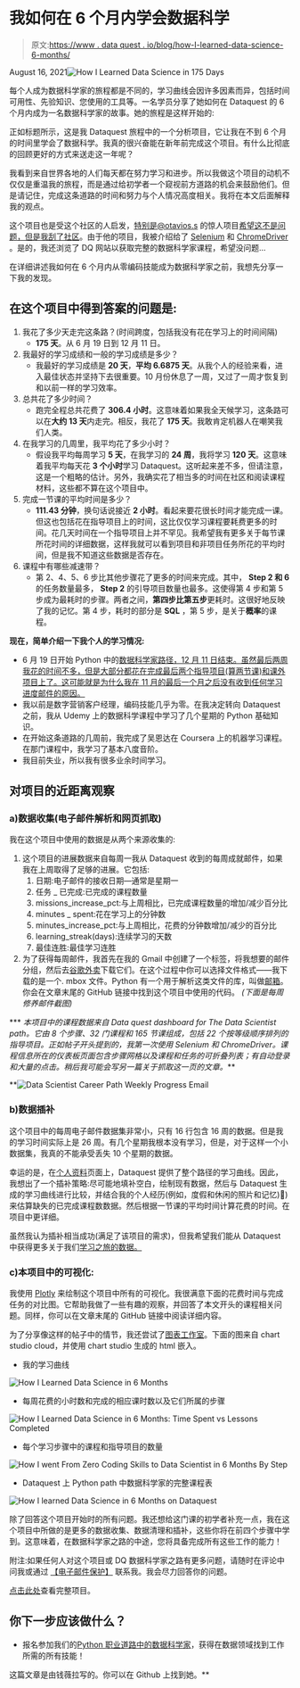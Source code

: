 # 我如何在 6 个月内学会数据科学

> 原文:[https://www . data quest . io/blog/how-I-learned-data-science-6-months/](https://www.dataquest.io/blog/how-i-learned-data-science-6-months/)

August 16, 2021![How I Learned Data Science in 175 Days](../Images/15edb0177ebc810ea4e62b8f076669d1.png)

每个人成为数据科学家的旅程都是不同的，学习曲线会因许多因素而异，包括时间可用性、先验知识、您使用的工具等。一名学员分享了她如何在 Dataquest 的 6 个月内成为一名数据科学家的故事。她的旅程是这样开始的:

正如标题所示，这是我 Dataquest 旅程中的一个分析项目，它让我在不到 6 个月的时间里学会了数据科学。我真的很兴奋能在新年前完成这个项目。有什么比彻底的回顾更好的方式来送走这一年呢？

我看到来自世界各地的人们每天都在努力学习和进步。所以我做这个项目的动机不仅仅是重温我的旅程，而是通过给初学者一个窥视前方道路的机会来鼓励他们。但是请记住，完成这条道路的时间和努力与个人情况高度相关。我将在本文后面解释我的观点。

这个项目也是受这个社区的人启发，特别是@otavios.s 的惊人项目[希望这不是问题，但是我刮了社区](https://community.dataquest.io/t/i-hope-this-is-not-a-problem-but-i-scraped-the-community/439582)。由于他的项目，我被介绍给了 [Selenium](https://selenium-python.readthedocs.io/index.html) 和 [ChromeDriver](https://chromedriver.chromium.org/) 。是的，我还浏览了 DQ 网站以获取完整的数据科学家课程，希望没问题…

在详细讲述我如何在 6 个月内从零编码技能成为数据科学家之前，我想先分享一下我的发现。

## 在这个项目中得到答案的问题是:

1.  我花了多少天走完这条路？(时间跨度，包括我没有花在学习上的时间间隔)
    *   **175 天**。从 6 月 19 日到 12 月 11 日。
2.  我最好的学习成绩和一般的学习成绩是多少？
    *   我最好的学习成绩是 **20 天**，**平均 6.6875 天**。从我个人的经验来看，进入最佳状态并坚持下去很重要。10 月份休息了一周，又过了一周才恢复到和以前一样的学习效率。
3.  总共花了多少时间？
    *   跑完全程总共花费了 **306.4 小时**。这意味着如果我全天候学习，这条路可以在**大约 13 天**内走完。相反，我花了 **175 天**。我敢肯定机器人在嘲笑我们人类。
4.  在我学习的几周里，我平均花了多少小时？
    *   假设我平均每周学习 **5 天**，在我学习的 **24 周**，我将学习 **120 天**。这意味着我平均每天花 **3 个小时**学习 Dataquest。这听起来差不多，但请注意，这是一个粗略的估计。另外，我确实花了相当多的时间在社区和阅读课程材料，这些都不算在这个项目中。
5.  完成一节课的平均时间是多少？
    *   **111.43 分钟**，换句话说接近 **2 小时**。看起来要花很长时间才能完成一课。但这也包括花在指导项目上的时间，这比仅仅学习课程要耗费更多的时间。花几天时间在一个指导项目上并不罕见。我希望我有更多关于每节课所花时间的详细数据，这样我就可以看到项目和非项目任务所花的平均时间，但是我不知道这些数据是否存在。
6.  课程中有哪些减速带？
    *   第 2、4、5、6 步比其他步骤花了更多的时间来完成。其中， **Step 2 和 6** 的任务数量最多， **Step 2** 的引导项目数量也最多。这使得第 4 步和第 5 步成为最耗时的步骤。两者之间，**第四步比第五步**更耗时。这很好地反映了我的记忆。第 4 步，耗时的部分是 **SQL** ，第 5 步，是关于**概率**的课程。

**现在，简单介绍一下我个人的学习情况:**

*   6 月 19 日开始 Python 中的[数据科学家路径，12 月 11 日结束。虽然最后两周我花的时间不多，但是大部分都花在完成最后两个指导项目(算两节课)和课外项目上了。这可能就是为什么我在 11 月的最后一个月之后没有收到任何学习进度邮件的原因。](https://www.dataquest.io/path/data-scientist/)
*   我以前是数字营销客户经理，编码技能几乎为零。在我决定转向 Dataquest 之前，我从 Udemy 上的数据科学课程中学习了几个星期的 Python 基础知识。
*   在开始这条道路的几周前，我完成了吴恩达在 Coursera 上的机器学习课程。在那门课程中，我学习了基本八度音阶。
*   我目前失业，所以我有很多业余时间学习。

## 对项目的近距离观察

### a)数据收集(电子邮件解析和网页抓取)

我在这个项目中使用的数据是从两个来源收集的:

1.  这个项目的进展数据来自每周一我从 Dataquest 收到的每周成就邮件，如果我在上周取得了足够的进展。它包括:
    1.  日期:电子邮件的接收日期—通常是星期一
    2.  任务 _ 已完成:已完成的课程数量
    3.  missions_increase_pct:与上周相比，已完成课程数量的增加/减少百分比
    4.  minutes _ spent:花在学习上的分钟数
    5.  minutes_increase_pct:与上周相比，花费的分钟数增加/减少的百分比
    6.  learning_streak(days):连续学习的天数
    7.  最佳连胜:最佳学习连胜
2.  为了获得每周邮件，我首先在我的 Gmail 中创建了一个标签，将我想要的邮件分组，然后去[谷歌外卖](https://takeout.google.com/)下载它们。在这个过程中你可以选择文件格式——我下载的是一个. mbox 文件。Python 有一个用于解析这类文件的库，叫做[邮箱](https://docs.python.org/3/library/mailbox.html)。你会在文章末尾的 GitHub 链接中找到这个项目中使用的代码。
    *(下面是每周修养邮件截图)*

***   *本项目中的课程数据来自 Data quest dashboard for The Data Scientist path。它由 8 个步骤、32 门课程和 165 节课组成，包括 22 个按等级顺序排列的指导项目。正如帖子开头提到的，我第一次使用 Selenium 和 ChromeDriver。课程信息所在的仪表板页面包含步骤网格以及课程和任务的可折叠列表；有自动登录和大量的点击。稍后我可能会写另一篇关于抓取这一页的文章。***

**![Data Scientist Career Path Weekly Progress Email](../Images/f94251ded172d1d3812bf5020c5ecdbb.png "dataquest-weekly-activity-email")

### b)数据插补

这个项目中的每周电子邮件数据集非常小，只有 16 行包含 16 周的数据。但是我的学习时间实际上是 26 周。有几个星期我根本没有学习，但是，对于这样一个小数据集，我真的不能承受丢失 10 个星期的数据。

幸运的是，在[个人资料](https://app.dataquest.io/profile/veratsien)页面上，Dataquest 提供了整个路径的学习曲线。因此，我想出了一个插补策略:尽可能地填补空白，绘制现有数据，然后与 Dataquest 生成的学习曲线进行比较，并结合我的个人经历(例如，度假和休闲的照片和记忆)🙂)来估算缺失的已完成课程数数据。然后根据一节课的平均时间计算花费的时间。在项目中更详细。

虽然我认为插补相当成功(满足了该项目的需求)，但我希望我们能从 Dataquest 中获得更多关于我们[学习之旅的数据。](https://www.dataquest.io/)

### c)本项目中的可视化:

我使用 [Plotly](https://plotly.com/graphing-libraries/) 来绘制这个项目中所有的可视化。我很满意下面的花费时间与完成任务的对比图。它帮助我做了一些有趣的观察，并回答了本文开头的课程相关问题。同样，你可以在文章末尾的 GitHub 链接中阅读详细内容。

为了分享像这样的帖子中的情节，我还尝试了[图表工作室](https://chart-studio.plotly.com/)。下面的图来自 chart studio cloud，并使用 chart studio 生成的 html 嵌入。

*   我的学习曲线

![How I Learned Data Science in 6 Months](../Images/71a64c8fba683e6984202b9dd5daca64.png "6-month-learning-curve-by-week-chart")

*   每周花费的小时数和完成的相应课时数以及它们所属的步骤

![How I Learned Data Science in 6 Months: Time Spent vs Lessons Completed](../Images/b9668096fe41447926ae1768204a754a.png "time-spent-lessons-completed-6-months-by-week-chart")

*   每个学习步骤中的课程和指导项目的数量

![How I went From Zero Coding Skills to Data Scientist in 6 Months By Step](../Images/c0553a475893922f8f6c7e5d50a765c5.png "data-scientist-lessons-by-step-6-months-chart")

*   Dataquest 上 Python path 中数据科学家的完整课程表

![How I learned Data Science in 6 Months on Dataquest](../Images/ccf03928b1aaf6cc5be9402d2db88949.png "table-data-scientist-python-curriculum-dq")

除了回答这个项目开始时的所有问题。我还想给这门课的初学者补充一点，我在这个项目中所做的是更多的数据收集、数据清理和插补，这些你将在前四个步骤中学到。这意味着，在数据科学家之路的中途，您将具备完成所有这些工作的能力！

附注:如果任何人对这个项目或 DQ 数据科学家之路有更多问题，请随时在评论中问我或通过 [【电子邮件保护】](/cdn-cgi/l/email-protection#e29487908396918b878ca2858f838b8ecc818d8f) 联系我。我会尽力回答你的问题。

[点击此处](https://github.com/VeeTsien/MyDataQuestLearningCurve/blob/main/My%20DataQuest%20Learning%20Curve.ipynb)查看完整项目。

## 你下一步应该做什么？

*   报名参加我们的[Python 职业道路中的数据科学家](https://www.dataquest.io/path/data-scientist/)，获得在数据领域找到工作所需的所有技能！

这篇文章是由钱薇拉写的。你可以在 Github 上找到她。**